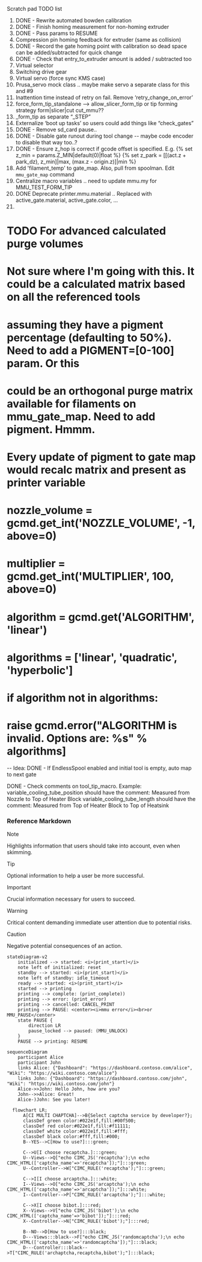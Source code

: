 Scratch pad TODO list
1. DONE - Rewrite automated bowden calibration
2. DONE - Finish homing measurement for non-homing extruder
3. DONE - Pass params to RESUME
4. Compression pin homing feedback for extruder (same as collision)
5. DONE - Record the gate homing point with calibration so dead space can be added/subtracted for quick change
6. DONE - Check that entry_to_extruder amount is added / subtracted too
7. Virtual selector
8. Switching drive gear
9. Virtual servo (force sync KMS case)
10. Prusa_servo mock class .. maybe make servo a separate class for this and #9
11. Inattention time instead of retry on fail. Remove ‘retry_change_on_error’
12. force_form_tip_standalone —> allow_slicer_form_tip or tip forming strategy form|slicer|cut cut_mmu??
13. _form_tip as separate “_STEP”
14. Externalize ‘boot up tasks’ so users could add things like “check_gates”
15. DONE - Remove sd_card pause..
16. DONE - Disable gate runout during tool change -- maybe code encoder to disable that way too..?
17. DONE - Ensure z_hop is correct if gcode offset is specified. E.g.
     {% set z_min = params.Z_MIN|default(0)|float %}
     {% set z_park = [[(act.z + park_dz), z_min]|max, (max.z - origin.z)]|min %}
18. Add 'filament_temp' to gate_map.  Also, pull from spoolman. Edit `mmu_gate_map` command
19. Centralize macro variables .. need to update mmu.my for MMU_TEST_FORM_TIP
20. DONE Deprecate printer.mmu.material .. Replaced with active_gate.material, active_gate.color, ...
21.
# TODO For advanced calculated purge volumes
# Not sure where I'm going with this.  It could be a calculated matrix based on all the referenced tools
# assuming they have a pigment percentage (defaulting to 50%). Need to add a PIGMENT=[0-100] param. Or this
# could be an orthogonal purge matrix available for filaments on mmu_gate_map. Need to add pigment. Hmmm.
# Every update of pigment to gate map would recalc matrix and present as printer variable
#        nozzle_volume = gcmd.get_int('NOZZLE_VOLUME', -1, above=0)
#        multiplier = gcmd.get_int('MULTIPLIER', 100, above=0)
#        algorithm = gcmd.get('ALGORITHM', 'linear')
#        algorithms = ['linear', 'quadratic', 'hyperbolic']
#        if algorithm not in algorithms:
#            raise gcmd.error("ALGORITHM is invalid. Options are: %s" % algorithms]


--
Idea: DONE - If EndlessSpool enabled and initial tool is empty, auto map to next gate

DONE - Check comments on tool_tip_macro.  Example:
variable_cooling_tube_position should have the comment: Measured from Nozzle to Top of Heater Block
variable_cooling_tube_length should have the comment: Measured from Top of Heater Block to Top of Heatsink

### Reference Markdown

> [!NOTE]  
> Highlights information that users should take into account, even when skimming.

> [!TIP]
> Optional information to help a user be more successful.

> [!IMPORTANT]  
> Crucial information necessary for users to succeed.

> [!WARNING]  
> Critical content demanding immediate user attention due to potential risks.

> [!CAUTION]
> Negative potential consequences of an action.


```mermaid
stateDiagram-v2
    initialized --> started: <i>(print_start)</i>
    note left of initialized: reset
    standby --> started: <i>(print_start)</i>
    note left of standby: idle_timeout
    ready --> started: <i>(print_start)</i>
    started --> printing
    printing --> complete: (print_complete))
    printing --> error: (print_error)
    printing --> cancelled: CANCEL_PRINT
    printing --> PAUSE: <center><i>mmu error</i><br>or MMU_PAUSE</center>
    state PAUSE {
        direction LR
        pause_locked --> paused: (MMU_UNLOCK)
    }
    PAUSE --> printing: RESUME
```

```mermaid
sequenceDiagram
    participant Alice
    participant John
    links Alice: {"Dashboard": "https://dashboard.contoso.com/alice", "Wiki": "https://wiki.contoso.com/alice"}
    links John: {"Dashboard": "https://dashboard.contoso.com/john", "Wiki": "https://wiki.contoso.com/john"}
    Alice->>John: Hello John, how are you?
    John-->>Alice: Great!
    Alice-)John: See you later!
```

```mermaid
  flowchart LR;
      A[CI MULTI CHAPTCHA]-->B{Select captcha service by developer?};
      classDef green color:#022e1f,fill:#00f500;
      classDef red color:#022e1f,fill:#f11111;
      classDef white color:#022e1f,fill:#fff;
      classDef black color:#fff,fill:#000;
      B--YES-->C[How to use?]:::green;
      
      C-->U[I choose recaptcha.]:::green;
      U--Views-->Q["echo CIMC_JS('recaptcha');\n echo CIMC_HTML(['captcha_name'=>'recaptcha']);"]:::green;
      U--Controller-->W["CIMC_RULE('recaptcha');"]:::green;
      
      C-->I[I choose arcaptcha.]:::white;
      I--Views-->O["echo CIMC_JS('arcaptcha');\n echo CIMC_HTML(['captcha_name'=>'arcaptcha']);"]:::white;
      I--Controller-->P["CIMC_RULE('arcaptcha');"]:::white;
      
      C-->X[I choose bibot.]:::red;
      X--Views-->V["echo CIMC_JS('bibot');\n echo CIMC_HTML(['captcha_name'=>'bibot']);"]:::red;
      X--Controller-->N["CIMC_RULE('bibot');"]:::red;
      
      B--NO-->D[How to use?]:::black;
      D---Views:::black-->F["echo CIMC_JS('randomcaptcha');\n echo CIMC_HTML(['captcha_name'=>'randomcaptcha']);"]:::black; 
      D---Controller:::black-->T["CIMC_RULE('archaptcha,recaptcha,bibot');"]:::black;
```

